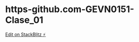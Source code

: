 # https-github.com-GEVN0151-Clase_01

[Edit on StackBlitz ⚡️](https://stackblitz.com/edit/angular-fy864b)